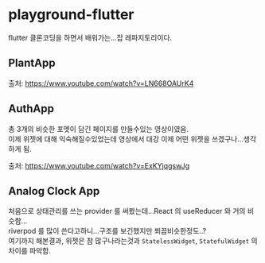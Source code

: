 # playground-flutter

flutter 클론코딩을 하면서 배워가는...잡 레파지토리이다.

## PlantApp

출처: https://www.youtube.com/watch?v=LN668OAUrK4

## AuthApp

총 3개의 비슷한 포멧이 담긴 페이지를 만들수있는 영상이였음.  
이제 위젯에 대해 익숙해질수있었는데 영상에서 대강 이제 어떤 위젯을 쓰겠구나...생각하게 됨.

출처: https://www.youtube.com/watch?v=ExKYjqgswJg

## Analog Clock App

처음으로 상태관리를 쓰는 provider 를 써봤는데...React 의 useReducer 와 거의 비슷함...  
riverpod 를 많이 쓴다고하니...구조를 보긴했지만 쬐끔비슷한정도..?  
여기까지 해본결과, 위젯은 참 많구나라는것과 `StatelessWidget`, `StatefulWidget` 의 차이를 파악함. 

